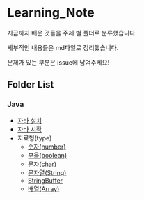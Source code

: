 # Learning_Note

지금까지 배운 것들을 주제 별 폴더로 분류했습니다.

세부적인 내용들은 md파일로 정리했습니다.

문제가 있는 부분은 issue에 남겨주세요!

## Folder List

### Java

* [자바 설치](Java/1_installJava/installJava.md)
* [자바 시작](Java/2_startJava/startJava.md)
* 자료형(type)
  * [숫자(number)](Java/3_type/1_number/number.md)
  * [부울(boolean)](Java/3_type/2_boolean/boolean.md)
  * [문자(char)](Java/3_type/3_char/char.md)
  * [문자열(String)](Java/3_type/4_string/string.md)
  * [StringBuffer](Java/3_type/5_stringBuffer/stringBuffer.md)
  * [배열(Array)](Java/3_type/6_array/array.md)